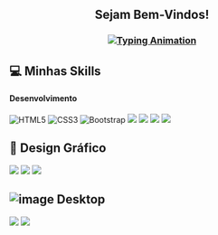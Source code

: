 


<h2 align="center">Sejam Bem-Vindos!</h2>

<h3 align="center">
  <a href="https://github.com/wagnerlimanet">
    <img src="https://readme-typing-svg.herokuapp.com?font=Arial&size=22&duration=3000&color=447FF7&center=true&vCenter=true&width=780&height=45&lines=Meu+nome+%C3%A9+Alber.;Sou+formado+em+Administração.;Tenho+conhecimentos+em+Power+BI.;Designer+Gráfico!" alt="Typing Animation">
  </a>
</h3>

<samp></samp>


<samp></samp>




<samp>

</samp>



## 💻 Minhas Skills 
#### Desenvolvimento
![HTML5](https://img.shields.io/badge/HTML5-333?style=for-the-badge&logo=html5)
![CSS3](https://img.shields.io/badge/CSS3-000?style=for-the-badge&logo=css3&logoColor=02A9FF)
![Bootstrap](https://img.shields.io/badge/Bootstrap-000?style=for-the-badge&logo=bootstrap)
<img src="https://img.shields.io/badge/GitHub-181717?style=for-the-badge&logo=github&logoColor=white" />
<img src="https://img.shields.io/badge/JavaScript-F7DF1E?style=for-the-badge&logo=javascript&logoColor=black" />
<img src="https://img.shields.io/badge/Node.js-339933?style=for-the-badge&logo=nodedotjs&logoColor=white" />
<img src="https://img.shields.io/badge/React-61DAFB?style=for-the-badge&logo=react&logoColor=black" />

## 🎨 Design Gráfico 
<img src="https://img.shields.io/badge/Adobe%20Photoshop-31A8FF?style=for-the-badge&logo=Adobe%20Photoshop&logoColor=black"/>  <img src="https://img.shields.io/badge/Adobe%20Illustrator-FF9A00?style=for-the-badge&logo=adobe%20illustrator&logoColor=white" /> <img src="https://img.shields.io/badge/CorelDRAW-47A141?style=for-the-badge&logo=coreldraw&logoColor=white" />
 ## ![image](https://github.com/user-attachments/assets/cc697601-3764-48f0-8bee-882e6adcf830) Desktop

<img src="https://img.shields.io/badge/Power%20BI-F2C811?style=for-the-badge&logo=powerbi&logoColor=black" /> <img src="https://img.shields.io/badge/Excel-2019-217346?logo=microsoft-excel&logoColor=white" />


       
